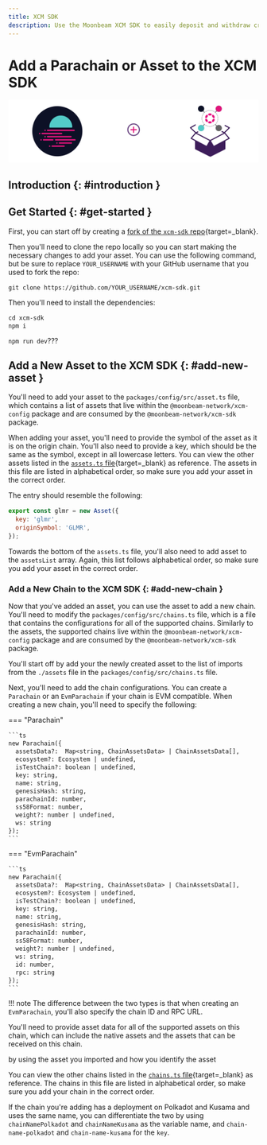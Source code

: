 ```yaml
---
title: XCM SDK
description: Use the Moonbeam XCM SDK to easily deposit and withdraw cross chain assets to Moonbeam from Polkadot and other parachains in the ecosystem.
---
```


# Add a Parachain or Asset to the XCM SDK

![XCM SDK Banner](/images/builders/interoperability/xcm/sdk/xcm-sdk-banner.png)

## Introduction {: #introduction }

## Get Started {: #get-started }

First, you can start off by creating a [fork of the `xcm-sdk` repo](https://github.com/PureStake/xcm-sdk/fork){target=_blank}.

Then you'll need to clone the repo locally so you can start making the necessary changes to add your asset. You can use the following command, but be sure to replace `YOUR_USERNAME` with your GitHub username that you used to fork the repo:

```
git clone https://github.com/YOUR_USERNAME/xcm-sdk.git
```

Then you'll need to install the dependencies:

```
cd xcm-sdk
npm i
```

`npm run dev`???

## Add a New Asset to the XCM SDK {: #add-new-asset }

You'll need to add your asset to the `packages/config/src/asset.ts` file, which contains a list of assets that live within the `@moonbeam-network/xcm-config` package and are consumed by the `@moonbeam-network/xcm-sdk` package.

When adding your asset, you'll need to provide the symbol of the asset as it is on the origin chain. You'll also need to provide a key, which should be the same as the symbol, except in all lowercase letters. You can view the other assets listed in the [`assets.ts` file](https://github.com/PureStake/xcm-sdk/blob/main/packages/config/src/assets.ts){target=_blank} as reference. The assets in this file are listed in alphabetical order, so make sure you add your asset in the correct order.

The entry should resemble the following:

```js
export const glmr = new Asset({
  key: 'glmr',
  originSymbol: 'GLMR',
});
```

Towards the bottom of the `assets.ts` file, you'll also need to add asset to the `assetsList` array. Again, this list follows alphabetical order, so make sure you add your asset in the correct order.

### Add a New Chain to the XCM SDK {: #add-new-chain }

Now that you've added an asset, you can use the asset to add a new chain. You'll need to modify the `packages/config/src/chains.ts` file, which is a file that contains the configurations for all of the supported chains. Similarly to the assets, the supported chains live within the `@moonbeam-network/xcm-config` package and are consumed by the `@moonbeam-network/xcm-sdk` package.

You'll start off by add your the newly created asset to the list of imports from the `./assets` file in the `packages/config/src/chains.ts` file.

Next, you'll need to add the chain configurations. You can create a `Parachain` or an `EvmParachain` if your chain is EVM compatible. When creating a new chain, you'll need to specify the following:

=== "Parachain"

    ```ts
    new Parachain({
      assetsData?:  Map<string, ChainAssetsData> | ChainAssetsData[],
      ecosystem?: Ecosystem | undefined,
      isTestChain?: boolean | undefined,
      key: string,
      name: string,
      genesisHash: string,
      parachainId: number,
      ss58Format: number,
      weight?: number | undefined,
      ws: string
    });
    ```

=== "EvmParachain"

    ```ts
    new Parachain({
      assetsData?:  Map<string, ChainAssetsData> | ChainAssetsData[],
      ecosystem?: Ecosystem | undefined,
      isTestChain?: boolean | undefined,
      key: string,
      name: string,
      genesisHash: string,
      parachainId: number,
      ss58Format: number,
      weight?: number | undefined,
      ws: string,
      id: number,
      rpc: string
    });
    ```

!!! note
    The difference between the two types is that when creating an `EvmParachain`, you'll also specify the chain ID and RPC URL.

You'll need to provide asset data for all of the supported assets on this chain, which can include the native assets and the assets that can be received on this chain. 


 by using the asset you imported and how you identify the asset 



You can view the other chains listed in the [`chains.ts` file](https://github.com/PureStake/xcm-sdk/blob/main/packages/config/src/chains.ts){target=_blank} as reference. The chains in this file are listed in alphabetical order, so make sure you add your chain in the correct order.



If the chain you're adding has a deployment on Polkadot and Kusama and uses the same name, you can differentiate the two by using `chainNamePolkadot` and `chainNameKusama` as the variable name, and `chain-name-polkadot` and `chain-name-kusama` for the `key`. 